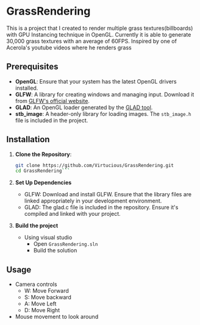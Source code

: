 # GrassRendering
This is a project that I created to render multiple grass textures(billboards) with GPU Instancing technique in OpenGL. Currently it is able to generate 30,000 grass textures with an average of 60FPS. Inspired by one of Acerola's youtube videos where he renders grass 

## Prerequisites

- **OpenGL**: Ensure that your system has the latest OpenGL drivers installed.
- **GLFW**: A library for creating windows and managing input. Download it from [GLFW's official website](https://www.glfw.org/).
- **GLAD**: An OpenGL loader generated by the [GLAD tool](https://glad.dav1d.de/).
- **stb_image**: A header-only library for loading images. The `stb_image.h` file is included in the project.

## Installation

1. **Clone the Repository**:
   ```bash
   git clone https://github.com/Virtucious/GrassRendering.git
   cd GrassRendering```

2. **Set Up Dependencies**
   - GLFW: Download and install GLFW. Ensure that the library files are linked appropriately in your development environment.
   - GLAD: The glad.c file is included in the repository. Ensure it's compiled and linked with your project.

3. **Build the project**
   - Using visual studio
     - Open ``GrassRendering.sln``
     - Build the solution
    
## Usage
- Camera controls
  - W: Move Forward
  - S: Move backward
  - A: Move Left
  - D: Move Right
- Mouse movement to look around
